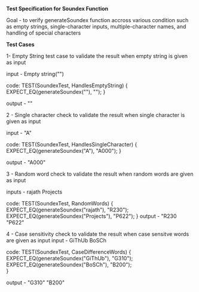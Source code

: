 **Test Specification for Soundex Function**

Goal - to verify generateSoundex function accross various condition such as empty strings, single-character inputs, multiple-character names, and handling of special characters

**Test Cases**

1- Empty String test case 
to validate the result when empty string is given as input

input - Empty string("")

code:
TEST(SoundexTest, HandlesEmptyString) {
    EXPECT_EQ(generateSoundex(""), "");
}

output - ""

2 - Single character check 
to validate the result when single character is given as input

input - "A"

code:
TEST(SoundexTest, HandlesSingleCharacter) {
    EXPECT_EQ(generateSoundex("A"), "A000");
}

output -     "A000"


3 - Random word check
to validate the result when random words are given as input 

inputs -    rajath
            Projects

code:
TEST(SoundexTest, RandomWords) {
    EXPECT_EQ(generateSoundex("rajath"), "R230");
    EXPECT_EQ(generateSoundex("Projects"), "P622");
}
output - 
"R230
"P622"

4 - Case sensitivity check
to validate the result when case sensitve words are given as input 
input - GiThUb
        BoSCh

code:
TEST(SoundexTest, CaseDifferenceWords) {
    EXPECT_EQ(generateSoundex("GiThUb"), "G310");   
    EXPECT_EQ(generateSoundex("BoSCh"), "B200");   
}

output - "G310"
         "B200"
